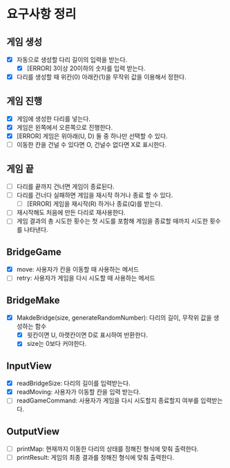 # 요구사항 정리

## 게임 생성
- [x] 자동으로 생성할 다리 길이의 입력을 받는다.
  - [x] [ERROR] 3이상 20이하의 숫자를 입력 받는다.
- [x] 다리를 생성할 때 위칸(0) 아래칸(1)을 무작위 값을 이용해서 정한다.

## 게임 진행
- [x] 게임에 생성한 다리를 넣는다.
- [x] 게임은 왼쪽에서 오른쪽으로 진행한다.
- [x] [ERROR] 게임은 위아래(U, D) 둘 중 하나만 선택할 수 있다.
- [ ] 이동한 칸을 건널 수 있다면 O, 건널수 없다면 X로 표시한다.

## 게임 끝
- [ ] 다리를 끝까지 건너면 게임이 종료된다.
- [ ] 다리를 건너다 실패하면 게임을 재시작 하거나 종료 할 수 있다.
  - [ ] [ERROR] 게임을 재시작(R) 하거나 종료(Q)를 받는다.
- [ ] 재시작해도 처음에 만든 다리로 재사용한다.
- [ ] 게임 결과의 총 시도한 횟수는 첫 시도를 포함해 게임을 종료할 때까지 시도한 횟수를 나타낸다.

## BridgeGame
- [x] move: 사용자가 칸을 이동할 때 사용하는 메서드
- [ ] retry: 사용자가 게임을 다시 시도할 때 사용하는 메서드

## BridgeMake
- [x] MakdeBridge(size, generateRandomNumber): 다리의 길이, 무작위 값을 생성하는 함수
  - [x] 윗칸이면 U, 아랫칸이면 D로 표시하여 반환한다.
  - [x] size는 0보다 커야한다.

## InputView
- [x] readBridgeSize: 다리의 길이를 입력받는다.
- [x] readMoving: 사용자가 이동할 칸을 입력 받는다.
- [ ] readGameCommand: 사용자가 게임을 다시 시도할지 종료할지 여부를 입력받는다. 

## OutputView
- [ ] printMap: 현재까지 이동한 다리의 상태를 정해진 형식에 맞춰 출력한다.
- [ ] printResult: 게임의 최종 결과를 정해진 형식에 맞춰 출력한다.
